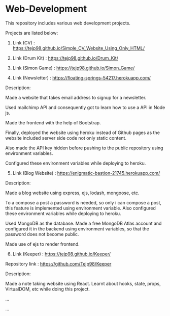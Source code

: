 # Web-Development

This repository includes various web development projects.

Projects are listed below:

1. Link (CV) : https://tejp98.github.io/Simple_CV_Website_Using_Only_HTML/

2. Link (Drum Kit) : https://tejp98.github.io/Drum_Kit/

3. Link (Simon Game) : https://tejp98.github.io/Simon_Game/ 

4. Link (Newsletter) :  https://floating-springs-54217.herokuapp.com/ 

Description: 

Made a website that takes email address to signup for a newsletter.

Used mailchimp API and consequently got to learn how to use a API in Node js. 

Made the frontend with the help of Bootstrap.

Finally, deployed the website using heroku instead of Github pages as the website included server side code not only static content.

Also made the API key hidden before pushing to the public repository using environment variables.

Configured these environment variables while deploying to heroku.

5. Link (Blog Website)  :  https://enigmatic-bastion-21745.herokuapp.com/

Description: 

Made a blog website using express, ejs, lodash, mongoose, etc. 

To a compose a post a password is needed, so only i can compose a post, this feature is implemented using environment variable. Also configured these environment variables while deploying to heroku.

Used MongoDB as the database. Made a free MongoDB Atlas account and configured it in the backend using environment variables, so that the password does not become public.

Made use of ejs to render frontend.


6. Link (Keeper)  :  https://tejp98.github.io/Keeper/

Repository link  :  https://github.com/Tejp98/Keeper


Description: 

Made a note taking website using React. Learnt about hooks, state, props, VirtualDOM, etc while doing this project.


...



...

